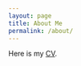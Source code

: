 ```yaml
---
layout: page
title: About Me
permalink: /about/
---
```


Here is my [CV](\assets\pdf\cv.pdf).
